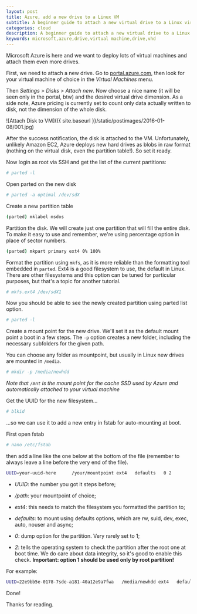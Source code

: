 ```yaml
---
layout: post
title: Azure, add a new drive to a Linux VM
subtitle: A beginner guide to attach a new virtual drive to a Linux virtual machine
categories: cloud
description: A beginner guide to attach a new virtual drive to a Linux virtual machine
keywords: microsoft,azure,drive,virtual machine,drive,vhd
---
```


Microsoft Azure is here and we want to deploy lots of virtual machines and attach them even more drives.

First, we need to attach a new drive. Go to [portal.azure.com](http://portal.azure.com), then look for your virtual machine of choice in the *Virtual Machines* menu.

Then *Settings* > *Disks* > *Attach new*. Now choose a nice name (it will be seen only in the portal, btw) and the desired virtual drive dimension. As a side note, Azure pricing is currently set to count only data actually written to disk, not the dimension of the whole disk.

![Attach Disk to VM]({{ site.baseurl }}/static/postimages/2016-01-08/001.jpg)

After the success notification, the disk is attached to the VM. Unfortunately, unlikely Amazon EC2, Azure deploys new hard drives as blobs in raw format (nothing on the virtual disk, even the partition table!). So set it ready.

Now login as root via SSH and get the list of the current partitions:

```sh
# parted -l
```

Open parted on the new disk

```sh
# parted -a optimal /dev/sdX
```

Create a new partition table

```sh
(parted) mklabel msdos
```

Partition the disk. We will create just one partition that will fill the entire disk. To make it easy to use and remember, we're using percentage option in place of sector numbers.

```sh
(parted) mkpart primary ext4 0% 100%
```

Format the partition using ```mkfs```, as it is more reliable than the formatting tool embedded in ```parted```. Ext4 is a good filesystem to use, the default in Linux. There are other filesystems and this option can be tuned for particular purposes, but that's a topic for another tutorial.

```sh
# mkfs.ext4 /dev/sdX1
```

Now you should be able to see the newly created partition using parted list option.

```sh
# parted -l
```

Create a mount point for the new drive. We'll set it as the default mount point a boot in a few steps.
The ```-p``` option creates a new folder, including the necessary subfolders for the given path.

You can choose any folder as mountpoint, but usually in Linux new drives are mounted in ```/media```.

```sh
# mkdir -p /media/newhdd
```

*Note that ```/mnt``` is the mount point for the cache SSD used by Azure and automatically attached to your virtual machine*

Get the UUID for the new filesystem...

```sh
# blkid
```

...so we can use it to add a new entry in fstab for auto-mounting at boot.

First open fstab

```sh
# nano /etc/fstab
```

then add a line like the one below at the bottom of the file (remember to always leave a line before the very end of the file).

```sh
UUID=your-uuid-here      /your/mountpoint ext4   defaults   0 2
```

- *UUID*: the number you got it steps before;

- */path*: your mountpoint of choice;

- *ext4*: this needs to match the filesystem you formatted the partition to;

- *defaults*: to mount using defaults options, which are rw, suid, dev, exec, auto, nouser and async;

- *0*: dump option for the partition. Very rarely set to 1;

- *2*: tells the operating system to check the partition after the root one at boot time. We do care about data integrity, so it's good to enable this check. **Important: option 1 should be used only by root partition!**

For example:

```sh
UUID=22e9bb5e-0178-7sde-a181-40a12e9a7fwa   /media/newhdd ext4   defaults   0 2
```

Done!

Thanks for reading.
